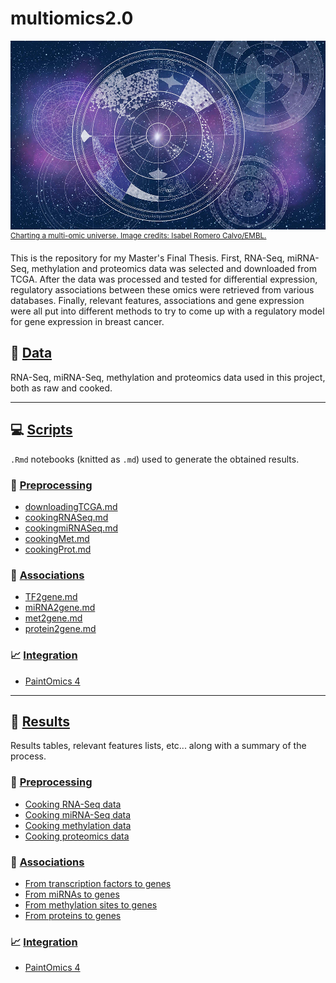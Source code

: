 # multiomics2.0
![Charting a multi-omic universe. Image credits: Isabel Romero Calvo/EMBL.](scripts/cover.jpg)
<sup>[Charting a multi-omic universe. Image credits: Isabel Romero Calvo/EMBL.](https://www.embl.org/news/science/charting-a-multi-omic-universe/)</sup>

This is the repository for my Master's Final Thesis. First, RNA-Seq, miRNA-Seq, methylation and proteomics data was selected and downloaded from TCGA. After the data was processed and tested for differential expression, regulatory associations between these omics were retrieved from various databases. Finally, relevant features, associations and gene expression were all put into different methods to try to come up with a regulatory model for gene expression in breast cancer.

## :dna: [Data](data/)
RNA-Seq, miRNA-Seq, methylation and proteomics data used in this project, both as raw and cooked.

---

## :computer: [Scripts](scripts/)
`.Rmd` notebooks (knitted as `.md`) used to generate the obtained results.

### 🍳 [Preprocessing](scripts/preprocessing/)
- [downloadingTCGA.md](scripts/preprocessing/downloadingTCGA.md)
- [cookingRNASeq.md](scripts/preprocessing/cookingRNASeq.md)
- [cookingmiRNASeq.md](scripts/preprocessing/cookingmiRNASeq.md)
- [cookingMet.md](scripts/preprocessing/cookingMet.md)
- [cookingProt.md](scripts/preprocessing/cookingProt.md)

### 👫 [Associations](scripts/associations/)
- [TF2gene.md](scripts/associations/TF-gene/TF2gene.md)
- [miRNA2gene.md](scripts/associations/miRNA-gene/miRNA2gene.md)
- [met2gene.md](scripts/associations/met-gene/met2gene.md)
- [protein2gene.md](scripts/associations/protein-gene/protein2gene.md)

### 📈 [Integration](scripts/integration/)
- [PaintOmics 4](scripts/integration/paintomics)

---

## 📓 [Results](results/)

Results tables, relevant features lists, etc... along with a summary of the process.

### 🍳 [Preprocessing](results/preprocessing/)
- [Cooking RNA-Seq data](results/preprocessing/cookingRNASeq)
- [Cooking miRNA-Seq data](results/preprocessing/cookingmiRNASeq)
- [Cooking methylation data](results/preprocessing/cookingMet)
- [Cooking proteomics data](results/preprocessing/cookingProt)

### 👫 [Associations](results/associations/)
- [From transcription factors to genes](results/associations/TF-gene/)
- [From miRNAs to genes](results/associations/miRNA-gene/)
- [From methylation sites to genes](results/associations/met-gene/)
- [From proteins to genes](results/associations/protein-gene/)

### 📈 [Integration](results/integration/)
- [PaintOmics 4](results/integration/paintomics)